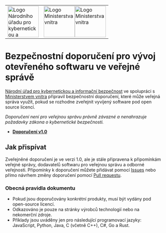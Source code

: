 <!-- markdownlint-disable MD041 -->
<table>
  <tr>
    <td><img src="nukib.png" height="100" alt="Logo Národního úřadu pro kybernetickou a informační bezpečnost"></td>
    <td><img src="mv.png#gh-light-mode-only" height="100" alt="Logo Ministerstva vnitra"><img src="mv-dark.png#gh-dark-mode-only" height="100" alt="Logo Ministerstva vnitra"></td>
  </tr>
</table>

# Bezpečnostní doporučení pro vývoj otevřeného softwaru ve veřejné správě

[Národní úřad pro kybernetickou a informační bezpečnost](https://www.nukib.cz) ve spolupráci s [Ministerstvem vnitra](https://www.mvcr.cz) připravil bezpečnostní doporučení, které může veřejná správa využít, pokud se rozhodne zveřejnit vyvíjený software pod open source licencí.

*Doporučení není pro veřejnou správu právně závazné a nenahrazuje požadavky zákona o kybernetické bezpečnosti.*

* **[Doporučení v1.0](bezpecnostni-doporuceni-open-source.md)**

## Jak přispívat

Zveřejněné doporučení je ve verzi 1.0, ale je stále připravena k připomínkám veřejné správy, dodavatelů softwaru pro veřejnou správu a odborné veřejnosti.
Připomínky k doporučení můžete přidávat pomocí [Issues](https://github.com/NUKIB/bezpecnostni-doporuceni-open-source/issues) nebo přímo návrhem změny doporučení pomocí [Pull requestu](https://github.com/NUKIB/bezpecnostni-doporuceni-open-source/edit/main/bezpecnostni-doporuceni-open-source.md).

### Obecná pravidla dokumentu

* Pokud jsou doporučovány konkrétní produkty, musí být vydány pod open-source licencí.
* Odkazováno je pouze na stránky výrobců technologií nebo na nekomerční zdroje.
* Příklady jsou uváděny jen pro následující programovací jazyky: JavaScript, Python, Java, C (včetně C++), C#, Go a Rust.
